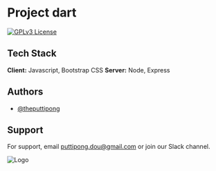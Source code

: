 # Project dart
[![GPLv3 License](https://img.shields.io/badge/License-GPL%20v3-yellow.svg)](https://opensource.org/licenses/)


## Tech Stack
**Client:** Javascript, Bootstrap CSS
**Server:** Node, Express


## Authors
- [@theputtipong](https://www.github.com/octokatherine)


## Support
For support, email puttipong.dou@gmail.com or join our Slack channel.


![Logo](https://drive.google.com/file/d/1NNTkmoeHWmqP4tFjwTLUdyEHd53kN8hB/view?usp=share_link)


